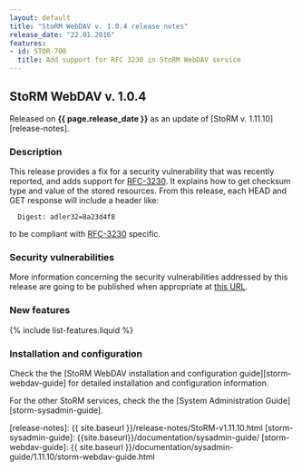 ```yaml
---
layout: default
title: "StoRM WebDAV v. 1.0.4 release notes"
release_date: "22.01.2016"
features:
- id: STOR-700
  title: Add support for RFC 3230 in StoRM WebDAV service
---
```


## StoRM WebDAV v. 1.0.4

Released on **{{ page.release_date }}** as an update of [StoRM v. 1.11.10][release-notes].

### Description

This release provides a fix for a security vulnerability that was recently reported, and adds support for [RFC-3230][RFC-3230].
It explains how to get checksum type and value of the stored resources. From this release, each HEAD and GET response will include a header like:

```{html}
  Digest: adler32=8a23d4f8
```

to be compliant with [RFC-3230][RFC-3230] specific.

### Security vulnerabilities

More information concerning the security vulnerabilities addressed by this release are going to be published when appropriate at [this URL](https://wiki.egi.eu/wiki/SVG:Advisory-SVG-2015-10134).

### New features

{% include list-features.liquid %}

### Installation and configuration

Check the the [StoRM WebDAV installation and configuration guide][storm-webdav-guide] for detailed installation and configuration information.

For the other StoRM services, check the the [System Administration Guide][storm-sysadmin-guide].

[Milton-site]: http://milton.io
[RFC-3230]: https://tools.ietf.org/html/rfc3230
[release-notes]: {{ site.baseurl }}/release-notes/StoRM-v1.11.10.html
[storm-sysadmin-guide]: {{site.baseurl}}/documentation/sysadmin-guide/
[storm-webdav-guide]: {{ site.baseurl }}/documentation/sysadmin-guide/1.11.10/storm-webdav-guide.html
